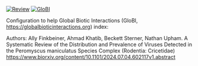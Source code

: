 [![Review](https://github.com/globalbioticinteractions/sterner2023/actions/workflows/review.yml/badge.svg)](https://github.com/globalbioticinteractions/sterner2023/actions) [![GloBI](https://api.globalbioticinteractions.org/interaction.svg?accordingTo=globi:globalbioticinteractions/sterner2023&refutes=true&refutes=false)](https://globalbioticinteractions.org/?accordingTo=globi:globalbioticinteractions/sterner2023)

Configuration to help Global Biotic Interactions (GloBI, https://globalbioticinteractions.org) index: 

Authors: Ally Finkbeiner, Ahmad Khatib, Beckett Sterner, Nathan Upham. 
A Systematic Review of the Distribution and Prevalence of Viruses Detected in the Peromyscus maniculatus Species Complex (Rodentia: Cricetidae)
https://www.biorxiv.org/content/10.1101/2024.07.04.602117v1.abstract
